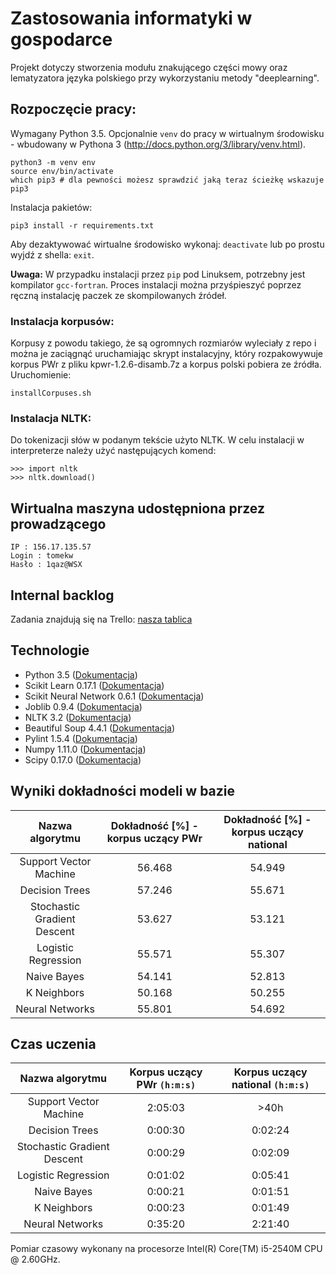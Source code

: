 # Zastosowania informatyki w gospodarce

Projekt dotyczy stworzenia modułu znakującego części mowy oraz lematyzatora języka polskiego przy wykorzystaniu metody "deeplearning".

## Rozpoczęcie pracy:

Wymagany Python 3.5. Opcjonalnie `venv` do pracy w wirtualnym środowisku - wbudowany w Pythona 3 (http://docs.python.org/3/library/venv.html).

    python3 -m venv env
    source env/bin/activate
    which pip3 # dla pewności możesz sprawdzić jaką teraz ścieżkę wskazuje pip3

Instalacja pakietów:

    pip3 install -r requirements.txt

Aby dezaktywować wirtualne środowisko wykonaj: `deactivate` lub po prostu wyjdź z shella: `exit`.

**Uwaga:**
W przypadku instalacji przez `pip` pod Linuksem, potrzebny jest kompilator `gcc-fortran`. Proces instalacji można przyśpieszyć poprzez ręczną instalację paczek ze skompilowanych źródeł.

### Instalacja korpusów:

Korpusy z powodu takiego, że są ogromnych rozmiarów wyleciały z repo i można je zaciągnąć uruchamiając skrypt instalacyjny, który rozpakowywuje korpus PWr z pliku kpwr-1.2.6-disamb.7z a korpus polski pobiera ze źródła. Uruchomienie:

	installCorpuses.sh

### Instalacja NLTK:

Do tokenizacji słów w podanym tekście użyto NLTK. W celu instalacji w interpreterze należy użyć następujących komend:

	>>> import nltk
	>>> nltk.download()

## Wirtualna maszyna udostępniona przez prowadzącego

    IP : 156.17.135.57
    Login : tomekw
    Hasło : 1qaz@WSX

## Internal backlog
Zadania znajdują się na Trello: [nasza tablica](https://trello.com/b/XU09b2u5/zastosowanie-informatyki-w-gospodarce-projekt-deeplearning-lematyzacja-pos-tagging)

## Technologie
   - Python 3.5 ([Dokumentacja](http://docs.python.org/3.5/))
   - Scikit Learn 0.17.1 ([Dokumentacja](http://http://scikit-learn.org/0.17/documentation.html))
   - Scikit Neural Network 0.6.1 ([Dokumentacja](https://scikit-neuralnetwork.readthedocs.org/en/latest/))
   - Joblib 0.9.4 ([Dokumentacja](https:/pythonhosted.org/joblib/))
   - NLTK 3.2 ([Dokumentacja](http://www.nltk.org))
   - Beautiful Soup 4.4.1 ([Dokumentacja](https://www.crummy.com/software/BeautifulSoup/bs4/doc/))
   - Pylint 1.5.4 ([Dokumentacja](http://www.pylint.org))
   - Numpy 1.11.0 ([Dokumentacja](http://www.numpy.org))
   - Scipy 0.17.0 ([Dokumentacja](http://www.scipy.org))

## Wyniki dokładności modeli w bazie

| **Nazwa algorytmu**          | **Dokładność [%] - korpus uczący PWr** | **Dokładność [%] - korpus uczący national** |
|:----------------------------:|:--------------------------------------:|:-------------------------------------------:|
| Support Vector Machine       | 56.468 | 54.949 |
| Decision Trees               | 57.246 | 55.671 |
| Stochastic Gradient Descent  | 53.627 | 53.121 |
| Logistic Regression          | 55.571 | 55.307 |
| Naive Bayes                  | 54.141 | 52.813 |
| K Neighbors                  | 50.168 | 50.255 |
| Neural Networks              | 55.801 | 54.692 |


## Czas uczenia
| **Nazwa algorytmu**          | **Korpus uczący PWr `(h:m:s)`** | **Korpus uczący national `(h:m:s)`** |
|:----------------------------:|:-------------------------------:|:------------------------------------:|
| Support Vector Machine       | 2:05:03 |    >40h |
| Decision Trees               | 0:00:30 | 0:02:24 |
| Stochastic Gradient Descent  | 0:00:29 | 0:02:09 |
| Logistic Regression          | 0:01:02 | 0:05:41 |
| Naive Bayes                  | 0:00:21 | 0:01:51 |
| K Neighbors                  | 0:00:23 | 0:01:49 |
| Neural Networks              | 0:35:20 | 2:21:40 |

Pomiar czasowy wykonany na procesorze Intel(R) Core(TM) i5-2540M CPU @ 2.60GHz.
